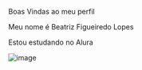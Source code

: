 Boas Vindas ao meu perfil

Meu nome é Beatriz Figueiredo Lopes

Estou estudando no Alura

![image](https://github.com/l0p3sz/Curso-Alura-EM/assets/169377522/75063adc-a9a5-417d-803a-9b05bce2495e)
